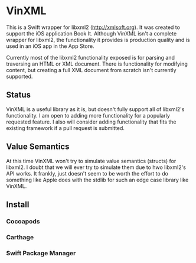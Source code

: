 # VinXML
This is a Swift wrapper for libxml2 (http://xmlsoft.org).  It was created to support the
iOS application Book It.  Although VinXML isn't a complete wrapper for libxml2, the functionality
it provides is production quality and is used in an iOS app in the App Store.

Currently most of the libxml2 functionality exposed is for parsing and traversing an HTML or XML
document.  There is functionality for modifying content, but creating a full XML document from
scratch isn't currently supported.

## Status
VinXML is a useful library as it is, but doesn't fully support all of libxml2's functionality.  I 
am open to adding more functionality for a popularly requested feature.  I also will consider adding
functionality that fits the existing framework if a pull request is submitted.

## Value Semantics
At this time VinXML won't try to simulate value semantics (structs) for libxml2.  I doubt that 
we will ever try to simulate them due to hwo libxml2's API works.  It frankly, just doesn't
seem to be worth the effort to do something like Apple does with the stdlib for such an
edge case library like VinXML.

## Install

### Cocoapods

### Carthage

### Swift Package Manager
